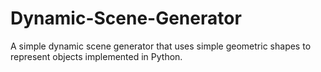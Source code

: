 Dynamic-Scene-Generator
=======================

A simple dynamic scene generator that uses simple geometric shapes to represent objects implemented in Python.
